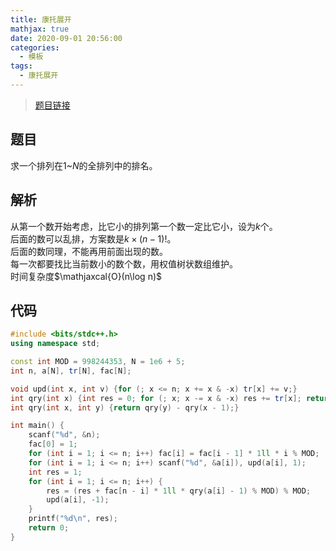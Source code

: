 ```yaml
---
title: 康托展开
mathjax: true
date: 2020-09-01 20:56:00
categories: 
  - 模板
tags: 
  - 康托展开
---
```



>[题目链接](https://loj.ac/problem/167)  

## 题目
求一个排列在$1$~$N$的全排列中的排名。  

## 解析
从第一个数开始考虑，比它小的排列第一个数一定比它小，设为$k$个。  
后面的数可以乱排，方案数是$k\times (n-1)!$。  
后面的数同理，不能再用前面出现的数。  
每一次都要找比当前数小的数个数，用权值树状数组维护。  
时间复杂度$\mathjaxcal{O}(n\log n)$

## 代码
```cpp
#include <bits/stdc++.h>
using namespace std;

const int MOD = 998244353, N = 1e6 + 5;
int n, a[N], tr[N], fac[N];

void upd(int x, int v) {for (; x <= n; x += x & -x) tr[x] += v;}
int qry(int x) {int res = 0; for (; x; x -= x & -x) res += tr[x]; return res;}
int qry(int x, int y) {return qry(y) - qry(x - 1);}

int main() {
    scanf("%d", &n);
    fac[0] = 1;
    for (int i = 1; i <= n; i++) fac[i] = fac[i - 1] * 1ll * i % MOD;
    for (int i = 1; i <= n; i++) scanf("%d", &a[i]), upd(a[i], 1);
    int res = 1;
    for (int i = 1; i <= n; i++) {
        res = (res + fac[n - i] * 1ll * qry(a[i] - 1) % MOD) % MOD;
        upd(a[i], -1);
    }
    printf("%d\n", res);
    return 0;
}
```